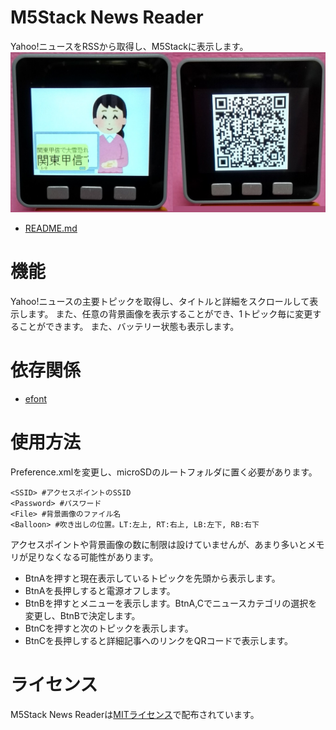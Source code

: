 # M5Stack News Reader
Yahoo!ニュースをRSSから取得し、M5Stackに表示します。
![Image](view.jpg)
* [README.md](/README.md)

# 機能
Yahoo!ニュースの主要トピックを取得し、タイトルと詳細をスクロールして表示します。
また、任意の背景画像を表示することができ、1トピック毎に変更することができます。
また、バッテリー状態も表示します。

# 依存関係
* [efont](https://github.com/tanakamasayuki/efont.git)

# 使用方法
Preference.xmlを変更し、microSDのルートフォルダに置く必要があります。
```
<SSID> #アクセスポイントのSSID
<Password> #パスワード
<File> #背景画像のファイル名
<Balloon> #吹き出しの位置。LT:左上, RT:右上, LB:左下, RB:右下
```
アクセスポイントや背景画像の数に制限は設けていませんが、あまり多いとメモリが足りなくなる可能性があります。

* BtnAを押すと現在表示しているトピックを先頭から表示します。
* BtnAを長押しすると電源オフします。
* BtnBを押すとメニューを表示します。BtnA,Cでニュースカテゴリの選択を変更し、BtnBで決定します。
* BtnCを押すと次のトピックを表示します。
* BtnCを長押しすると詳細記事へのリンクをQRコードで表示します。

# ライセンス
M5Stack News Readerは[MITライセンス](https://en.wikipedia.org/wiki/MIT_License)で配布されています。
